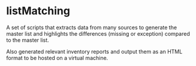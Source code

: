 # listMatching
A set of scripts that extracts data from many sources to generate the master list and highlights the differences (missing or exception) compared to the master list. 

Also generated relevant inventory reports and output them as an HTML format to be hosted on a virtual machine.
